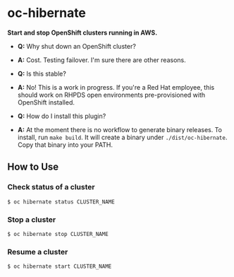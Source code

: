 # oc-hibernate

**Start and stop OpenShift clusters running in AWS.**

* **Q:** Why shut down an OpenShift cluster?
* **A:** Cost. Testing failover. I'm sure there are other reasons.

* **Q:** Is this stable?
* **A:** No! This is a work in progress. If you're a Red Hat employee, this
  should work on RHPDS open environments pre-provisioned with OpenShift
  installed.

* **Q:** How do I install this plugin?
* **A:** At the moment there is no workflow to generate binary releases. To
  install, run `make build`. It will create a binary under
  `./dist/oc-hibernate`. Copy that binary into your PATH.

## How to Use

### Check status of a cluster

```
$ oc hibernate status CLUSTER_NAME
```

### Stop a cluster

```
$ oc hibernate stop CLUSTER_NAME
```

### Resume a cluster

```
$ oc hibernate start CLUSTER_NAME
```
